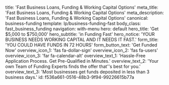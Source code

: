 title: 'Fast Business Loans, Funding & Working Capital Options'
meta_title: 'Fast Business Loans, Funding & Working Capital Options'
meta_description: 'Fast Business Loans, Funding & Working Capital Options'
canonical: business-funding
template: lp/business-funding-fast
body_class: fast_business_funding
navigation: with-menu
hero: default
hero_title: 'Get $5,000 to $750,000'
hero_subtitle: 'in Funding Fast'
hero_notice: 'YOUR BUSINESS NEEDS WORKING CAPITAL AND IT NEEDS IT FAST.'
form_title: 'YOU COULD HAVE FUNDS IN  72 HOURS'
form_button_text: 'Get Funded Now'
overview_icon_1: 'fas fa-dollar-sign'
overview_icon_2: 'fas fa-users'
overview_icon_3: 'far fa-calendar-alt'
overview_text_1: 'Hassle-Free Application Process. Get Pre-Qualified in Minutes.'
overview_text_2: 'Your own Team of Funding Experts finds the offer that''s best for you.'
overview_text_3: 'Most businesses get funds deposited in less than 3 business days.'
id: f536a661-0516-48b3-9f94-99226615b77a
